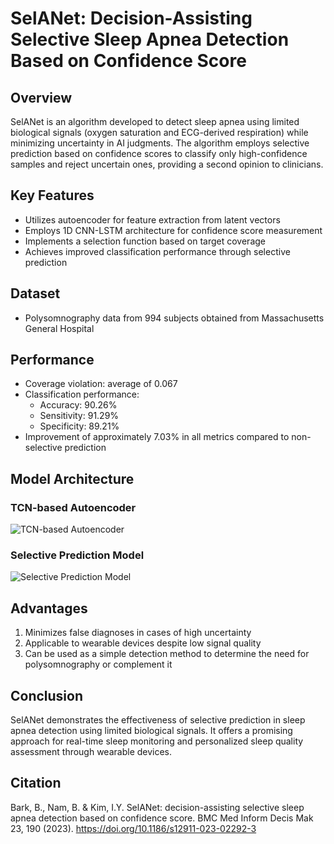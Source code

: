 # SelANet: Decision-Assisting Selective Sleep Apnea Detection Based on Confidence Score

## Overview

SelANet is an algorithm developed to detect sleep apnea using limited biological signals (oxygen saturation and ECG-derived respiration) while minimizing uncertainty in AI judgments. The algorithm employs selective prediction based on confidence scores to classify only high-confidence samples and reject uncertain ones, providing a second opinion to clinicians.

## Key Features

- Utilizes autoencoder for feature extraction from latent vectors
- Employs 1D CNN-LSTM architecture for confidence score measurement
- Implements a selection function based on target coverage
- Achieves improved classification performance through selective prediction

## Dataset

- Polysomnography data from 994 subjects obtained from Massachusetts General Hospital

## Performance

- Coverage violation: average of 0.067
- Classification performance:
  - Accuracy: 90.26%
  - Sensitivity: 91.29%
  - Specificity: 89.21%
- Improvement of approximately 7.03% in all metrics compared to non-selective prediction

## Model Architecture

### TCN-based Autoencoder
![TCN-based Autoencoder](https://media.springernature.com/full/springer-static/image/art%3A10.1186%2Fs12911-023-02292-3/MediaObjects/12911_2023_2292_Fig1_HTML.png?as=webp)

### Selective Prediction Model
![Selective Prediction Model](https://media.springernature.com/full/springer-static/image/art%3A10.1186%2Fs12911-023-02292-3/MediaObjects/12911_2023_2292_Fig2_HTML.png?as=webp)

## Advantages

1. Minimizes false diagnoses in cases of high uncertainty
2. Applicable to wearable devices despite low signal quality
3. Can be used as a simple detection method to determine the need for polysomnography or complement it

## Conclusion

SelANet demonstrates the effectiveness of selective prediction in sleep apnea detection using limited biological signals. It offers a promising approach for real-time sleep monitoring and personalized sleep quality assessment through wearable devices.

## Citation

Bark, B., Nam, B. & Kim, I.Y. SelANet: decision-assisting selective sleep apnea detection based on confidence score. BMC Med Inform Decis Mak 23, 190 (2023). https://doi.org/10.1186/s12911-023-02292-3